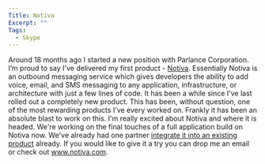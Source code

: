 ```yaml
---
Title: Notiva
Excerpt: ""
Tags:
  - Skype
---
```

Around 18 months ago I started a new position with Parlance Corporation. I&#8217;m proud to say I've delivered my first product - <a href="http://www.notiva.com" target="_blank">Notiva</a>.
  Essentially Notiva is an outbound messaging service which gives developers the ability to add voice, email, and SMS messaging to any application, infrastructure, or architecture with just a few lines of code.
  It has been a while since I've last rolled out a completely new product. This has been, without question, one of the most rewarding products I've every worked on. Frankly it has been an absolute blast to work on this. 
  I'm really excited about Notiva and where it is headed. We're working on the final touches of a full application build on Notiva now. We've already had one partner <a href="http://www.automation.com/store/p1030details27064.php" target="_blank">integrate it into an existing product</a> already. 
  If you would like to give it a try you can drop me an email or check out <a href="http://www.notiva.com">www.notiva.com</a>. 
